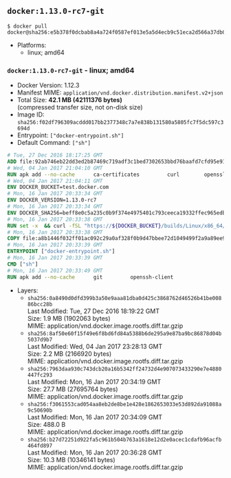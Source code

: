 ## `docker:1.13.0-rc7-git`

```console
$ docker pull docker@sha256:e5b378f0dcbab8a4a724f0587ef013e5a5d4ecb9c51eca2d566a37db0ce17eee
```

-	Platforms:
	-	linux; amd64

### `docker:1.13.0-rc7-git` - linux; amd64

-	Docker Version: 1.12.3
-	Manifest MIME: `application/vnd.docker.distribution.manifest.v2+json`
-	Total Size: **42.1 MB (42111376 bytes)**  
	(compressed transfer size, not on-disk size)
-	Image ID: `sha256:f02df796309acddd017bb2377348c7a7e838b131580a5805fc7f5dc597c3694d`
-	Entrypoint: `["docker-entrypoint.sh"]`
-	Default Command: `["sh"]`

```dockerfile
# Tue, 27 Dec 2016 18:17:25 GMT
ADD file:92ab746eb22dd3ed2b87469c719adf3c1bed7302653bbd76baafd7cfd95e911e in / 
# Wed, 04 Jan 2017 21:04:10 GMT
RUN apk add --no-cache 		ca-certificates 		curl 		openssl
# Wed, 04 Jan 2017 21:04:11 GMT
ENV DOCKER_BUCKET=test.docker.com
# Mon, 16 Jan 2017 20:33:34 GMT
ENV DOCKER_VERSION=1.13.0-rc7
# Mon, 16 Jan 2017 20:33:34 GMT
ENV DOCKER_SHA256=beff8e0c5a235c0b9f374e4975401c793ceeca19332ffec965edb557ef7bfbc1
# Mon, 16 Jan 2017 20:33:38 GMT
RUN set -x 	&& curl -fSL "https://${DOCKER_BUCKET}/builds/Linux/x86_64/docker-${DOCKER_VERSION}.tgz" -o docker.tgz 	&& echo "${DOCKER_SHA256} *docker.tgz" | sha256sum -c - 	&& tar -xzvf docker.tgz 	&& mv docker/* /usr/local/bin/ 	&& rmdir docker 	&& rm docker.tgz 	&& docker -v
# Mon, 16 Jan 2017 20:33:38 GMT
COPY file:a8b1446f032ff01ac092c29a0af328f0b9d47bbee72d1049499f2a9a89ee988a in /usr/local/bin/ 
# Mon, 16 Jan 2017 20:33:39 GMT
ENTRYPOINT ["docker-entrypoint.sh"]
# Mon, 16 Jan 2017 20:33:39 GMT
CMD ["sh"]
# Mon, 16 Jan 2017 20:33:49 GMT
RUN apk add --no-cache 		git 		openssh-client
```

-	Layers:
	-	`sha256:0a8490d0dfd399b3a50e9aaa81dba0d425c3868762d46526b41be00886bcc28b`  
		Last Modified: Tue, 27 Dec 2016 18:19:22 GMT  
		Size: 1.9 MB (1902063 bytes)  
		MIME: application/vnd.docker.image.rootfs.diff.tar.gzip
	-	`sha256:8af50e60f15f49e6f8bd6fd84a5388b6de295a9e87ba9bc86878d04b5037d9b7`  
		Last Modified: Wed, 04 Jan 2017 23:28:13 GMT  
		Size: 2.2 MB (2166920 bytes)  
		MIME: application/vnd.docker.image.rootfs.diff.tar.gzip
	-	`sha256:7963daa930c743dcb20a16b5342ff24732d4e907073433290e7e4880447fc293`  
		Last Modified: Mon, 16 Jan 2017 20:34:19 GMT  
		Size: 27.7 MB (27695764 bytes)  
		MIME: application/vnd.docker.image.rootfs.diff.tar.gzip
	-	`sha256:f3061553cad054aa8eb2de8be1e428e1862653033e53d892da91088a9c50690b`  
		Last Modified: Mon, 16 Jan 2017 20:34:09 GMT  
		Size: 488.0 B  
		MIME: application/vnd.docker.image.rootfs.diff.tar.gzip
	-	`sha256:b27d72251d922fa5c961b504b763a1618e12d2e0acec1cdafb96acfb464fd897`  
		Last Modified: Mon, 16 Jan 2017 20:36:28 GMT  
		Size: 10.3 MB (10346141 bytes)  
		MIME: application/vnd.docker.image.rootfs.diff.tar.gzip
